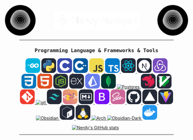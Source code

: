 <div> 
  <samp style="display:flex; justify-content:center; align-items:center; gap:60px">
   <img  src="./profile.gif" style="width:100px;  border-radius:100%"/>
<img src="HomeLogo.png"/ height="60">
  <img  src="./profile.gif" style="width:100px;  border-radius:100%"/>
  </samp>
</div>

---

  <h3 align="center"><samp><strong>Programming Language & Frameworks & Tools</strong></samp></h3>
  
<p align="center">
    <a href="https://skillicons.dev">
     <img src="https://github.com/tandpfun/skill-icons/blob/main/icons/GoLang.svg" width="48" title="Golang">
      <img src="https://github.com/tandpfun/skill-icons/blob/main/icons/Python-Dark.svg" width="48" title="python">
       <img src="https://github.com/tandpfun/skill-icons/blob/main/icons/C.svg" width="48" title="C">
        <img src="https://github.com/tandpfun/skill-icons/blob/main/icons/CPP.svg" width="48" title="Cpp">
      <img src="https://github.com/tandpfun/skill-icons/blob/main/icons/JavaScript.svg" width="48" title="js">
      <img src="https://github.com/tandpfun/skill-icons/blob/main/icons/TypeScript.svg" width="48" title="typescript">
      <img src="https://github.com/tandpfun/skill-icons/blob/main/icons/React-Dark.svg" width="48" title="react">
      <img src="https://github.com/tandpfun/skill-icons/blob/main/icons/NextJS-Dark.svg" width="48" title="nextjs">
      <img src="https://github.com/tandpfun/skill-icons/blob/main/icons/Redux.svg" width="48" title="redux">
      <img src="https://github.com/tandpfun/skill-icons/blob/main/icons/CSS.svg" width="48" title="css">
      <img src="https://github.com/tandpfun/skill-icons/blob/main/icons/HTML.svg" width="48" title="html">
      <img src="https://github.com/tandpfun/skill-icons/blob/main/icons/NodeJS-Dark.svg" width="48" title="Nodejs">
      <img src="https://github.com/tandpfun/skill-icons/blob/main/icons/ExpressJS-Dark.svg" width="48" title="expressjs">
      <img src="https://github.com/tandpfun/skill-icons/blob/main/icons/Prisma.svg" width="48" title="prisma">
      <img src="https://github.com/tandpfun/skill-icons/blob/main/icons/MongoDB.svg" width="48" title="mongodb">
       <img src="https://github.com/tandpfun/skill-icons/blob/main/icons/PostgresSQL-Dark.svg" width="48" title="Postgres">
        <img src="https://github.com/tandpfun/skill-icons/blob/main/icons/NestJS-Dark.svg" width="48" title="Nest">
      <img src="https://github.com/tandpfun/skill-icons/blob/main/icons/VIM-Dark.svg" width="48" title="vim">
      <img src="https://github.com/tandpfun/skill-icons/blob/main/icons/Git.svg" width="48" title="git">
      <img src="https://github.com/tandpfun/skill-icons/blob/main/icons/Npm-Dark.svg" width="48" title="git">
      <img src="https://github.com/tandpfun/skill-icons/blob/main/icons/TailwindCSS-Dark.svg" width="48" title="tailwind">
      <img src="https://github.com/tandpfun/skill-icons/blob/main/icons/StyledComponents.svg" width="48" title="styled">
      <img src="https://github.com/tandpfun/skill-icons/blob/main/icons/Markdown-Dark.svg" width="48" title="markdown">
      <img src="https://github.com/tandpfun/skill-icons/blob/main/icons/Bootstrap.svg" width="48" title="bootstrap">
      <img src="https://github.com/tandpfun/skill-icons/blob/main/icons/Sass.svg" width="48" title="sass">
      <img src="https://github.com/tandpfun/skill-icons/blob/main/icons/Github-Dark.svg" width="48" title="github">
      <img src="https://github.com/tandpfun/skill-icons/blob/main/icons/Vercel-Dark.svg" width="48" title="vercel">
      <img src="https://github.com/tandpfun/skill-icons/blob/main/icons/Vite-Dark.svg" width="48" title="vite">
       <img src="https://github.com/tandpfun/skill-icons/blob/main/icons/Obsidian-Dark.svg" width="48" title="Obsidian">
      <img src="https://github.com/tandpfun/skill-icons/blob/main/icons/Bash-Dark.svg" width="48" title="bash">
      <img src="https://github.com/tandpfun/skill-icons/blob/main/icons/Linux-Dark.svg" width="48" title="linux">
      <img src="https://github.com/tandpfun/skill-icons/blob/main/icons/Arch-Dark.svg" width="48" title="Arch">
       <img src="https://github.com/tandpfun/skill-icons/blob/main/icons/Obsidian-Dark.svg" width="48" title="Obsidian-Dark">
      <img src="https://github.com/tandpfun/skill-icons/blob/main/icons/Docker.svg" width="48" title="docker">
  </a>
</p>
<div align="center">

[![Nerdy's GitHub stats](https://github-readme-stats.vercel.app/api?username=NerdyNarayan&show_icons=true&theme=tokyonight)](https://github.com/MehdiKhoshnevisz/)&ensp;

---

</div>
